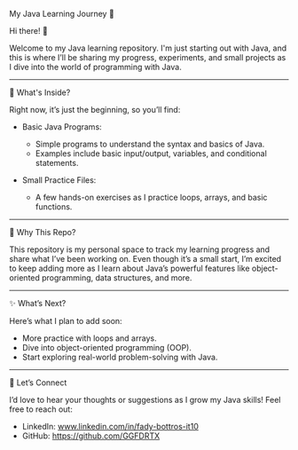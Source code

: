 My Java Learning Journey 🌟  

Hi there! 👋  

Welcome to my Java learning repository. I'm just starting out with Java, and this is where I’ll be sharing my progress, experiments, and small projects as I dive into the world of programming with Java.  

---
 📂 What's Inside?  

Right now, it’s just the beginning, so you’ll find:  
- Basic Java Programs:
  - Simple programs to understand the syntax and basics of Java.  
  - Examples include basic input/output, variables, and conditional statements.  

- Small Practice Files: 
  - A few hands-on exercises as I practice loops, arrays, and basic functions.  

---
 🌟 Why This Repo?  

This repository is my personal space to track my learning progress and share what I’ve been working on. Even though it’s a small start, I’m excited to keep adding more as I learn about Java’s powerful features like object-oriented programming, data structures, and more.  

---

 ✨ What’s Next?  

Here’s what I plan to add soon:  
- More practice with loops and arrays.  
- Dive into object-oriented programming (OOP).  
- Start exploring real-world problem-solving with Java.  

---
 🤝 Let’s Connect  

I’d love to hear your thoughts or suggestions as I grow my Java skills! Feel free to reach out:  

- LinkedIn: www.linkedin.com/in/fady-bottros-it10
- GitHub: https://github.com/GGFDRTX




